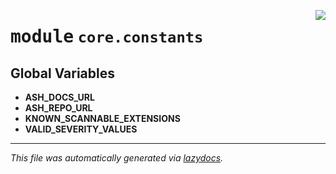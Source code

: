 <!-- markdownlint-disable -->

<a href="https://github.com/example/my-project/blob/main/src/automated_security_helper/core/constants.py#L0"><img align="right" style="float:right;" src="https://img.shields.io/badge/-source-cccccc?style=flat-square"></a>

# <kbd>module</kbd> `core.constants`




**Global Variables**
---------------
- **ASH_DOCS_URL**
- **ASH_REPO_URL**
- **KNOWN_SCANNABLE_EXTENSIONS**
- **VALID_SEVERITY_VALUES**




---

_This file was automatically generated via [lazydocs](https://github.com/ml-tooling/lazydocs)._
